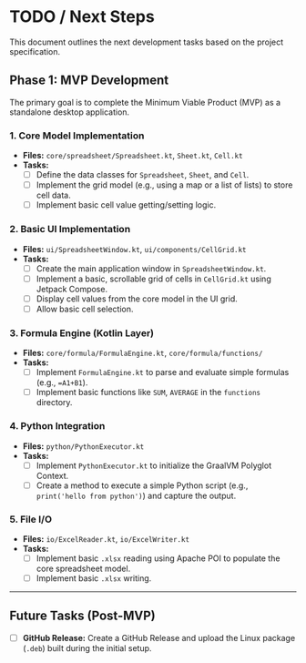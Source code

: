 # TODO / Next Steps

This document outlines the next development tasks based on the project specification.

## Phase 1: MVP Development

The primary goal is to complete the Minimum Viable Product (MVP) as a standalone desktop application.

### 1. Core Model Implementation
- **Files:** `core/spreadsheet/Spreadsheet.kt`, `Sheet.kt`, `Cell.kt`
- **Tasks:**
    - [ ] Define the data classes for `Spreadsheet`, `Sheet`, and `Cell`.
    - [ ] Implement the grid model (e.g., using a map or a list of lists) to store cell data.
    - [ ] Implement basic cell value getting/setting logic.

### 2. Basic UI Implementation
- **Files:** `ui/SpreadsheetWindow.kt`, `ui/components/CellGrid.kt`
- **Tasks:**
    - [ ] Create the main application window in `SpreadsheetWindow.kt`.
    - [ ] Implement a basic, scrollable grid of cells in `CellGrid.kt` using Jetpack Compose.
    - [ ] Display cell values from the core model in the UI grid.
    - [ ] Allow basic cell selection.

### 3. Formula Engine (Kotlin Layer)
- **Files:** `core/formula/FormulaEngine.kt`, `core/formula/functions/`
- **Tasks:**
    - [ ] Implement `FormulaEngine.kt` to parse and evaluate simple formulas (e.g., `=A1+B1`).
    - [ ] Implement basic functions like `SUM`, `AVERAGE` in the `functions` directory.

### 4. Python Integration
- **Files:** `python/PythonExecutor.kt`
- **Tasks:**
    - [ ] Implement `PythonExecutor.kt` to initialize the GraalVM Polyglot Context.
    - [ ] Create a method to execute a simple Python script (e.g., `print('hello from python')`) and capture the output.

### 5. File I/O
- **Files:** `io/ExcelReader.kt`, `io/ExcelWriter.kt`
- **Tasks:**
    - [ ] Implement basic `.xlsx` reading using Apache POI to populate the core spreadsheet model.
    - [ ] Implement basic `.xlsx` writing.

---

## Future Tasks (Post-MVP)

- [ ] **GitHub Release:** Create a GitHub Release and upload the Linux package (`.deb`) built during the initial setup.
